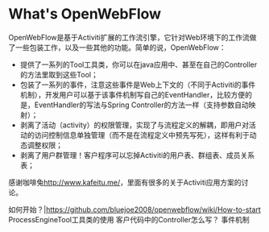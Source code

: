 What's OpenWebFlow
===========

OpenWebFlow是基于Activiti扩展的工作流引擎，它针对Web环境下的工作流做了一些包装工作，以及一些其他的功能。简单的说，OpenWebFlow：

* 提供了一系列的Tool工具类，你可以在java应用中、甚至在自己的Controller的方法里取到这些Tool；
* 包装了一系列的事件，注意这些事件是Web上下文的（不同于Activiti的事件机制），开发用户可以基于该事件机制写自己的EventHandler，比较方便的是，EventHandler的写法与Spring Controller的方法一样（支持参数自动映射）；
* 剥离了活动（activity）的权限管理，实现了与流程定义的解耦，即用户对活动的访问控制信息单独管理（而不是在流程定义中预先写死），这样有利于动态调整权限；
* 剥离了用户群管理！客户程序可以忘掉Activiti的用户表、群组表、成员关系表；

感谢咖啡兔<http://www.kafeitu.me/>，里面有很多的关于Activiti应用方案的讨论。


如何开始？|https://github.com/bluejoe2008/openwebflow/wiki/How-to-start
ProcessEngineTool工具类的使用
客户代码中的Controller怎么写？
事件机制

